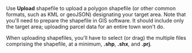 Use **Upload** shapefile to upload a polygon shapefile (or other common formats,
such as KML or geoJSON) designating your target area. Note that you'll need to 
prepare the shapefile in GIS software. It should include only the target area;
uploading parcel data for an entire town won't do.

When uploading shapefiles, you'll have to select (or drag) the multiple files
comprising the shapefile, at a minimum, **.shp**, **.shx**, and **.prj**.